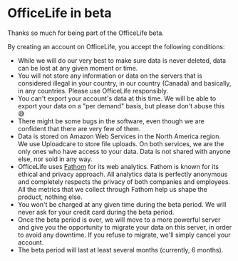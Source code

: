 # OfficeLife in beta

Thanks so much for being part of the OfficeLife beta.

By creating an account on OfficeLife, you accept the following conditions:

- While we will do our very best to make sure data is never deleted, data can be lost at any given moment or time.
- You will not store any information or data on the servers that is considered illegal in your country, in our country (Canada) and basically, in any countries. Please use OfficeLife responsibly.
- You can't export your account's data at this time. We will be able to export your data on a "per demand" basis, but please don't abuse this 😅
- There might be some bugs in the software, even though we are confident that there are very few of them.
- Data is stored on Amazon Web Services in the North America region. We use Uploadcare to store file uploads. On both services, we are the only ones who have access to your data. Data is not shared with anyone else, nor sold in any way.
- OfficeLife uses [Fathom](https://usefathom.com/) for its web analytics. Fathom is known for its ethical and privacy approach. All analytics data is perfectly anonymous and completely respects the privacy of both companies and employees. All the metrics that we collect through Fathom help us shape the product, nothing else.
- You won't be charged at any given time during the beta period. We will never ask for your credit card during the beta period.
- Once the beta period is over, we will move to a more powerful server and give you the opportunity to migrate your data on this server, in order to avoid any downtime. If you refuse to migrate, we'll simply cancel your account.
- The beta period will last at least several months (currently, 6 months).
